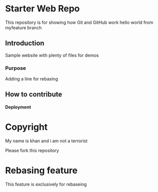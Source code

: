 # Starter Web Repo

This repository is for showing how Git and GitHub work
hello world from myfeature branch

## Introduction

Sample website with plenty of files for demos

### Purpose

Adding a line for rebasing

## How to contribute

#### Deployment

# Copyright
My name is khan and i am not a terrorist

Please fork this repository

# Rebasing feature
This feature is exclusively for rebaseing
